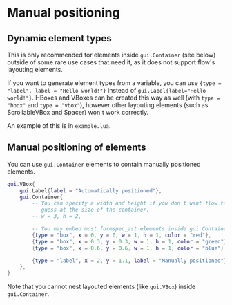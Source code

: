 # Manual positioning

## Dynamic element types

This is only recommended for elements inside `gui.Container` (see below)
outside of some rare use cases that need it, as it does not support flow's
layouting elements.

If you want to generate element types from a variable, you can use
`{type = "label", label = "Hello world!"}` instead of
`gui.Label{label="Hello world!"}`. HBoxes and VBoxes can be created
this way as well (with `type = "hbox"` and `type = "vbox"`), however other
layouting elements (such as ScrollableVBox and Spacer) won't work correctly.

An example of this is in `example.lua`.

## Manual positioning of elements

You can use `gui.Container` elements to contain manually positioned elements.

```lua
gui.VBox{
    gui.Label{label = "Automatically positioned"},
    gui.Container{
        -- You can specify a width and height if you don't want flow to try and
        -- guess at the size of the container.
        -- w = 3, h = 2,

        -- You may embed most formspec_ast elements inside gui.Container
        {type = "box", x = 0, y = 0, w = 1, h = 1, color = "red"},
        {type = "box", x = 0.3, y = 0.3, w = 1, h = 1, color = "green"},
        {type = "box", x = 0.6, y = 0.6, w = 1, h = 1, color = "blue"},

        {type = "label", x = 2, y = 1.1, label = "Manually positioned"}
    },
}
```

Note that you cannot nest layouted elements (like `gui.VBox`) inside
`gui.Container`.
